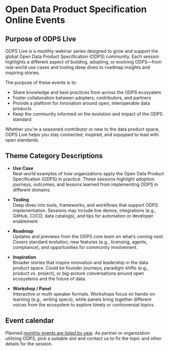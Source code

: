 # Open Data Product Specification Online Events 

## Purpose of ODPS Live

ODPS Live is a monthly webinar series designed to grow and support the global Open Data Product Specification (ODPS) community. Each session highlights a different aspect of building, adopting, or evolving ODPS—from real-world use cases and tooling deep dives to roadmap insights and inspiring stories.

The purpose of these events is to:
- Share knowledge and best practices from across the ODPS ecosystem
- Foster collaboration between adopters, contributors, and partners
- Provide a platform for innovation around open, interoperable data products
- Keep the community informed on the evolution and impact of the ODPS standard

Whether you're a seasoned contributor or new to the data product space, ODPS Live helps you stay connected, inspired, and equipped to lead with open standards.


## Theme Category Descriptions

- **Use Case**  
  Real-world examples of how organizations apply the Open Data Product Specification (ODPS) in practice. These sessions highlight adoption journeys, outcomes, and lessons learned from implementing ODPS in different domains.

- **Tooling**  
  Deep dives into tools, frameworks, and workflows that support ODPS implementation. Sessions may include live demos, integrations (e.g., GitHub, CI/CD, data catalogs), and tips for automation or developer enablement.

- **Roadmap**  
  Updates and previews from the ODPS core team on what’s coming next. Covers standard evolution, new features (e.g., licensing, agents, compliance), and opportunities for community involvement.

- **Inspiration**  
  Broader stories that inspire innovation and leadership in the data product space. Could be founder journeys, paradigm shifts (e.g., product vs. project), or big-picture conversations around open ecosystems and the future of data.

- **Workshop / Panel**  
  Interactive or multi-speaker formats. Workshops focus on hands-on learning (e.g., writing specs), while panels bring together different voices from the ecosystem to explore timely or controversial topics.

## Event calendar

Planned [monthly events are listed by year](https://github.com/Open-Data-Product-Initiative/odps-events/blob/main/calendar/readme.md). As partner or organization utilizing ODPS, pick a suitable slot and contact us to fix the topic and other details for the session. 


